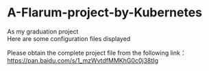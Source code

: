 # A-Flarum-project-by-Kubernetes  
As my graduation project  
Here are some configuration files displayed  
  
Please obtain the complete project file from the following link：  
https://pan.baidu.com/s/1_mzWvtdfMMKhG0c0j38tIg  
